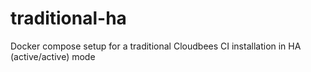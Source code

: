 # traditional-ha
Docker compose setup for a traditional Cloudbees CI installation in HA (active/active) mode
